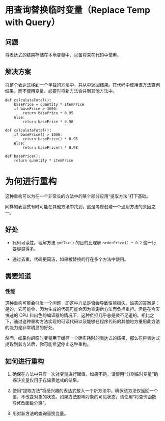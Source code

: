 # 用查询替换临时变量（Replace Temp with Query）

## 问题
将表达式的结果存储在本地变量中，以备将来在代码中使用。

## 解决方案
将整个表达式移到一个单独的方法中，并从中返回结果。在代码中使用该方法查询结果，而不使用变量。必要时将新方法合并到其他方法中。


```
def calculateTotal():
    basePrice = quantity * itemPrice
    if basePrice > 1000:
        return basePrice * 0.95
    else:
        return basePrice * 0.98
```

```
def calculateTotal():
    if basePrice() > 1000:
        return basePrice() * 0.95
    else:
        return basePrice() * 0.98

def basePrice():
    return quantity * itemPrice
```


# 为何进行重构

这种重构可以为在一个非常长的方法中的某个部分应用“提取方法”打下基础。

同样的表达式有时可能在其他方法中找到，这是考虑创建一个通用方法的原因之一。

## 好处

- 代码可读性。理解方法 `getTax()` 的目的比理解 `orderPrice() * 0.2` 这一行要容易得多。

- 通过去重，代码更简洁，如果被替换的行在多个方法中使用。

## 需要知道

### 性能

这种重构可能会引发一个问题，即这种方法是否会导致性能损失。诚实的答案是：是的，它可能会，因为生成的代码可能会因为查询新方法而负担重担。但是在今天快速的 CPU 和出色的编译器的情况下，这种负担几乎总是微不足道的。相比之下，通过这种重构方法实现的可读代码以及能够在程序代码的其他地方重用此方法的能力是非常明显的好处。

然而，如果你的临时变量用于缓存一个确实耗时的表达式的结果，那么在将表达式提取到新方法后，你可能希望停止这种重构。

## 如何进行重构

1. 确保在方法中只有一次对变量进行赋值。如果不是，请使用“分割临时变量”确保该变量仅用于存储表达式的结果。

2. 使用“提取方法”将感兴趣的表达式放入一个新方法中。确保该方法仅返回一个值，不改变对象的状态。如果方法影响对象的可见状态，请使用“将查询函数与修改函数分离”。

3. 用对新方法的查询替换变量。
